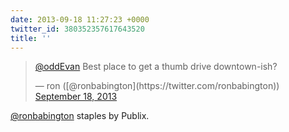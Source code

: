 ```yaml
---
date: 2013-09-18 11:27:23 +0000
twitter_id: 380352357617643520
title: ''
---
```


<blockquote class="twitter-tweet"><p lang="en" dir="ltr"><a href="https://twitter.com/oddEvan?ref_src=twsrc%5Etfw">@oddEvan</a> Best place to get a thumb drive downtown-ish?</p>&mdash; ron ([@ronbabington](https://twitter.com/ronbabington)) <a href="https://twitter.com/ronbabington/status/380352068844015617?ref_src=twsrc%5Etfw">September 18, 2013</a></blockquote>
<script async src="https://platform.twitter.com/widgets.js" charset="utf-8"></script>

[@ronbabington](https://twitter.com/ronbabington) staples by Publix.
